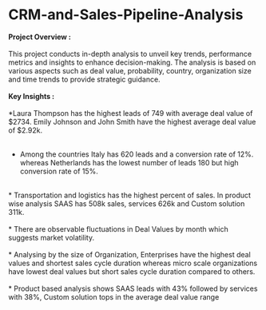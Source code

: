 # CRM-and-Sales-Pipeline-Analysis

**Project Overview :**<br/>
<br/>
This project conducts in-depth analysis to unveil key trends, performance metrics and insights to enhance decision-making. The analysis is based on various aspects such as deal value, probability, country, organization size and time trends to provide strategic guidance.<br/>
<br/>
**Key Insights :**<br/>
<br/>
*Laura Thompson has the highest leads of 749 with average deal value of $2734. Emily Johnson and John Smith have the highest average deal value of $2.92k.<br/>
<br/>
* Among the countries Italy has 620 leads and a conversion rate of 12%. whereas Netherlands has the lowest number of leads 180 but high conversion rate of 15%.<br/>
<br/>
* Transportation and logistics has the highest percent of sales. In product wise analysis SAAS has 508k sales, services 626k and Custom solution 311k.<br/>
<br/>
* There are observable fluctuations in Deal Values by month which suggests market volatility.<br/>
<br/>
* Analysing by the size of Organization, Enterprises have the highest deal values and shortest sales cycle duration whereas micro scale organizations have lowest deal values but short sales cycle duration compared to others.<br/>
<br/>
* Product based analysis shows SAAS leads with 43% followed by services with 38%, Custom solution tops in the average deal value range<br/>

